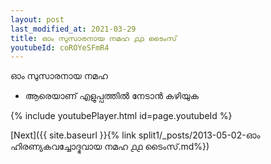 ```yaml
---
layout: post
last_modified_at: 2021-03-29
title: ഓം സുസാരനായ നമഹ ൧൧ ടൈംസ്
youtubeId: coROYeSFmR4
---
```

 
 
 ഓം സുസാരനായ നമഹ 
 
 -  ആരെയാണ് എളുപ്പത്തിൽ നേടാൻ കഴിയുക 
 
  
 
  
 
 
 
 
 
 


{% include youtubePlayer.html id=page.youtubeId %}
 
[Next]({{ site.baseurl }}{% link  split1/_posts/2013-05-02-ഓം ഹിരണ്യകവച്ചോദ്ഭവായ നമഹ ൧൧ ടൈംസ്.md%})
 
